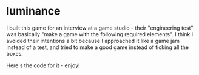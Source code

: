 # luminance
I built this game for an interview at a game studio - their "engineering test" was basically "make a game with the following required elements". I think I avoided their intentions a bit because I approached it like a game jam instead of a test, and tried to make a good game instead of ticking all the boxes.

Here's the code for it - enjoy!
